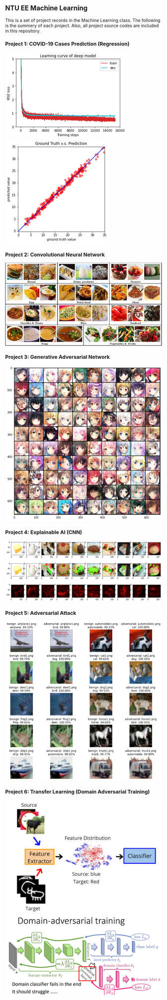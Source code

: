 ## NTU EE Machine Learning

This is a set of project records in the Machine Learning class. The following is the summery of each project. Also, all project source codes are included in this repository.

### Project 1: COVID-19 Cases Prediction (Regression)

![](/images/1-1.png "")
![](/images/1-2.png "")

### Project 2: Convolutional Neural Network

![](/images/2-1.jpg "")

### Project 3: Generative Adversarial Network

![](/images/3-1.png "")

### Project 4: Explainable AI (CNN)

![](/images/4-1.png "")

### Project 5: Adversarial Attack

![](/images/5-1.png "")

### Project 6: Transfer Learning (Domain Adversarial Training)

![](/images/6-1.png "")
![](/images/6-2.png "")
